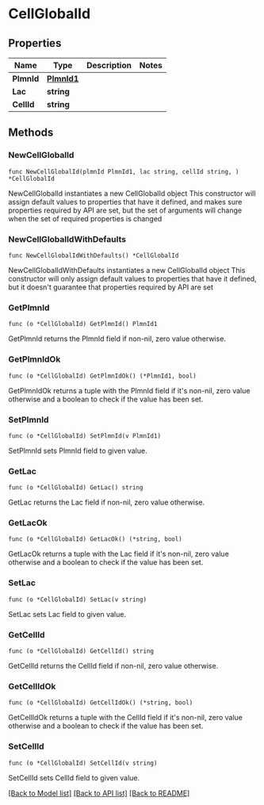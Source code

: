 # CellGlobalId

## Properties

Name | Type | Description | Notes
------------ | ------------- | ------------- | -------------
**PlmnId** | [**PlmnId1**](PlmnId1.md) |  | 
**Lac** | **string** |  | 
**CellId** | **string** |  | 

## Methods

### NewCellGlobalId

`func NewCellGlobalId(plmnId PlmnId1, lac string, cellId string, ) *CellGlobalId`

NewCellGlobalId instantiates a new CellGlobalId object
This constructor will assign default values to properties that have it defined,
and makes sure properties required by API are set, but the set of arguments
will change when the set of required properties is changed

### NewCellGlobalIdWithDefaults

`func NewCellGlobalIdWithDefaults() *CellGlobalId`

NewCellGlobalIdWithDefaults instantiates a new CellGlobalId object
This constructor will only assign default values to properties that have it defined,
but it doesn't guarantee that properties required by API are set

### GetPlmnId

`func (o *CellGlobalId) GetPlmnId() PlmnId1`

GetPlmnId returns the PlmnId field if non-nil, zero value otherwise.

### GetPlmnIdOk

`func (o *CellGlobalId) GetPlmnIdOk() (*PlmnId1, bool)`

GetPlmnIdOk returns a tuple with the PlmnId field if it's non-nil, zero value otherwise
and a boolean to check if the value has been set.

### SetPlmnId

`func (o *CellGlobalId) SetPlmnId(v PlmnId1)`

SetPlmnId sets PlmnId field to given value.


### GetLac

`func (o *CellGlobalId) GetLac() string`

GetLac returns the Lac field if non-nil, zero value otherwise.

### GetLacOk

`func (o *CellGlobalId) GetLacOk() (*string, bool)`

GetLacOk returns a tuple with the Lac field if it's non-nil, zero value otherwise
and a boolean to check if the value has been set.

### SetLac

`func (o *CellGlobalId) SetLac(v string)`

SetLac sets Lac field to given value.


### GetCellId

`func (o *CellGlobalId) GetCellId() string`

GetCellId returns the CellId field if non-nil, zero value otherwise.

### GetCellIdOk

`func (o *CellGlobalId) GetCellIdOk() (*string, bool)`

GetCellIdOk returns a tuple with the CellId field if it's non-nil, zero value otherwise
and a boolean to check if the value has been set.

### SetCellId

`func (o *CellGlobalId) SetCellId(v string)`

SetCellId sets CellId field to given value.



[[Back to Model list]](../README.md#documentation-for-models) [[Back to API list]](../README.md#documentation-for-api-endpoints) [[Back to README]](../README.md)


